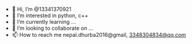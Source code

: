 - 👋 Hi, I’m @13341370921
- 👀 I’m interested in python, c++  
- 🌱 I’m currently learning ...
- 💞️ I’m looking to collaborate on ...
- 📫 How to reach me nepal.dhurba2016@gmail, 3348304834@qq.com

<!---
13341370921/13341370921 is a ✨ special ✨ repository because its `README.md` (this file) appears on your GitHub profile.
You can click the Preview link to take a look at your changes.
--->
